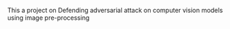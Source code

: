 This a project on Defending adversarial attack on computer vision models using image pre-processing
